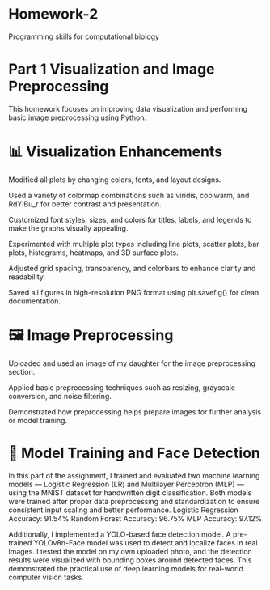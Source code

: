 # Homework-2
Programming skills for computational biology

# Part 1 Visualization and Image Preprocessing

This homework focuses on improving data visualization and performing basic image preprocessing using Python.

# 📊 Visualization Enhancements

Modified all plots by changing colors, fonts, and layout designs.

Used a variety of colormap combinations such as viridis, coolwarm, and RdYlBu_r for better contrast and presentation.

Customized font styles, sizes, and colors for titles, labels, and legends to make the graphs visually appealing.

Experimented with multiple plot types including line plots, scatter plots, bar plots, histograms, heatmaps, and 3D surface plots.

Adjusted grid spacing, transparency, and colorbars to enhance clarity and readability.

Saved all figures in high-resolution PNG format using plt.savefig() for clean documentation.

# 🖼️ Image Preprocessing

Uploaded and used an image of my daughter for the image preprocessing section.

Applied basic preprocessing techniques such as resizing, grayscale conversion, and noise filtering.

Demonstrated how preprocessing helps prepare images for further analysis or model training.

# 🧠 Model Training and Face Detection

In this part of the assignment, I trained and evaluated two machine learning models — Logistic Regression (LR) and Multilayer Perceptron (MLP) — using the MNIST dataset for handwritten digit classification.
Both models were trained after proper data preprocessing and standardization to ensure consistent input scaling and better performance.
Logistic Regression Accuracy: 91.54%
Random Forest Accuracy: 96.75%
MLP Accuracy: 97.12%

Additionally, I implemented a YOLO-based face detection model.
A pre-trained YOLOv8n-Face model was used to detect and localize faces in real images.
I tested the model on my own uploaded photo, and the detection results were visualized with bounding boxes around detected faces.
This demonstrated the practical use of deep learning models for real-world computer vision tasks.
